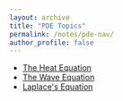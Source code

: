 ```yaml
---
layout: archive
title: "PDE Topics"
permalink: /notes/pde-nav/
author_profile: false
---
```


- [The Heat Equation](heatequation.md)
- [The Wave Equation](waveequation.md)
- [Laplace's Equation](laplaceequation.md)
 
